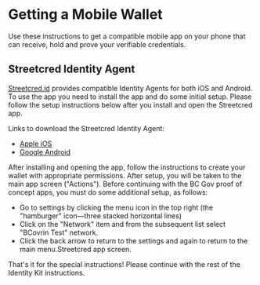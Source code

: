 # Getting a Mobile Wallet

Use these instructions to get a compatible mobile app on your phone that can receive, hold and prove your verifiable credentials.

## Streetcred Identity Agent

[Streetcred.id](https://streetcred.id) provides compatible Identity Agents for both iOS and Android. To use the app you need to install the app and do some initial setup. Please follow the setup instructions below after you install and open the Streetcred app.

Links to download the Streetcred Identity Agent:

- [Apple iOS](https://apps.apple.com/us/app/streetcred-identity-agent/id1475160728)
- [Google Android](https://play.google.com/store/apps/details?id=id.streetcred.apps.mobile)

After installing and opening the app, follow the instructions to create your wallet with appropriate permissions. After setup, you will be taken to the main app screen ("Actions"). Before continuing with the BC Gov proof of concept apps, you must do some additional setup, as follows:

- Go to settings by clicking the menu icon in the top right (the "hamburger" icon&mdash;three stacked horizontal lines)
- Click on the "Network" item and from the subsequent list select "BCovrin Test" network.
- Click the back arrow to return to the settings and again to return to the main menu.Streetcred app screen.

That's it for the special instructions! Please continue with the rest of the Identity Kit instructions.
